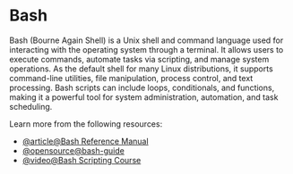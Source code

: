 # Bash

Bash (Bourne Again Shell) is a Unix shell and command language used for interacting with the operating system through a terminal. It allows users to execute commands, automate tasks via scripting, and manage system operations. As the default shell for many Linux distributions, it supports command-line utilities, file manipulation, process control, and text processing. Bash scripts can include loops, conditionals, and functions, making it a powerful tool for system administration, automation, and task scheduling.

Learn more from the following resources:

- [@article@Bash Reference Manual](https://www.gnu.org/software/bash/manual/bashref.html)
- [@opensource@bash-guide](https://github.com/Idnan/bash-guide)
- [@video@Bash Scripting Course](https://www.youtube.com/watch?v=tK9Oc6AEnR4)